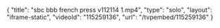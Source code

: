 {
    "title": "sbc bbb french press v112114 1.mp4",
    "type": "solo",
    "layout": "iframe-static",
    "videoId": "115259136",
    "url": "\/tvpembed\/115259136"
}